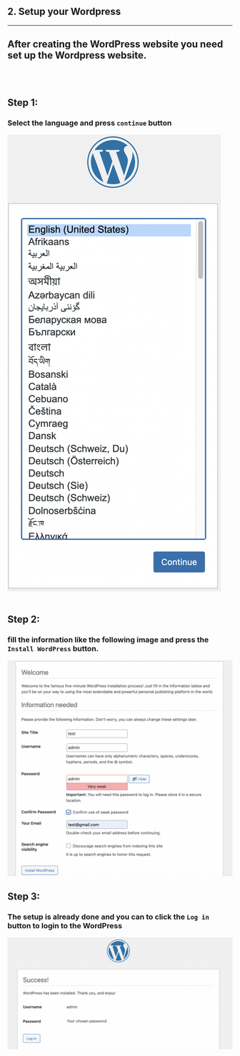 ## 2. Setup your Wordpress
---
## After creating the WordPress website you need set up the Wordpress website.
<br></br>
## **Step 1:**
### Select the language and press `continue` button
![Image](./assets/Language.png)
<br></br>
## **Step 2:**

### fill the information like the following image and press the `Install WordPress` button.
![Image](./assets/WPSetup.png)

## **Step 3:**
### The setup is already done and you can to click the `Log in` button to login to the WordPress
![Image](./assets/WPLogin.png)